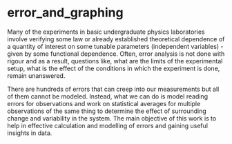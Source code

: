 # error_and_graphing
Many of the experiments in basic undergraduate physics laboratories involve
verifying some law or already established theoretical dependence of a quantity
of interest on some tunable parameters (independent variables) - given by some
functional dependence. Often, error analysis is not done with rigour and as a
result, questions like, what are the limits of the experimental setup, what is the
effect of the conditions in which the experiment is done, remain unanswered.

There are hundreds of errors that can creep into our measurements but all
of them cannot be modeled. Instead, what we can do is model reading errors for
observations and work on statistical averages for multiple observations of the
same thing to determine the effect of surrounding change and variability in the
system. The main objective of this work is to help in effective calculation and
modelling of errors and gaining useful insights in data.
